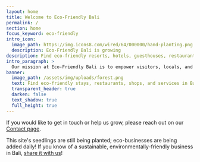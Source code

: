```yaml
---
layout: home
title: Welcome to Eco-Friendly Bali
permalink: /
section: home
focus_keyword: eco-friendly
intro_icon:
  image_path: https://img.icons8.com/wired/64/000000/hand-planting.png
  description: Eco-Friendly Bali is growing
description: Find eco-friendly resorts, hotels, guesthouses, restaurants, shops, and services in Bali with our free eco-business directory.
intro_paragraph: >
  Our mission at Eco-Friendly Bali is to empower visitors, locals, and expats to make environmentally-sustainable, earth-friendly choices while on the beautiful island of Bali. By sharing responsible, eco-friendly businesses, we can minimize our impact on Bali.
banner:
  image_path: /assets/img/uploads/forest.png
  text: Find eco-friendly stays, restaurants, shops, and services in Bali.
  transparent_header: true
  darken: false
  text_shadow: true
  full_height: true
---
```

If you would like to get in touch or help us grow, please reach out on our [Contact page](/contact#contact).

This site's seedlings are still being planted; eco-businesses are being added daily! If you know of a sustainable, environmentally-friendly business in Bali, [share it with us](/contact#share)!
